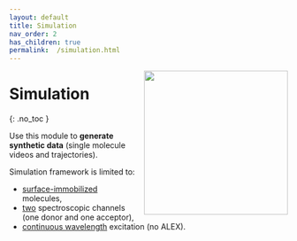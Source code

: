 ```yaml
---
layout: default
title: Simulation
nav_order: 2
has_children: true
permalink:  /simulation.html
---
```


<img src="assets/images/logos/logo-simulation.png" width="260" style="float:right; margin-left: 15px;"/>

# Simulation
{: .no_toc }

Use this module to  **generate synthetic data** (single molecule videos and trajectories).

Simulation framework is limited to:
- <u>surface-immobilized</u> molecules,
- <u>two</u> spectroscopic channels (one donor and one acceptor), 
- <u>continuous wavelength</u> excitation (no ALEX).
